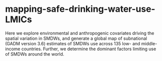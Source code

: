 # mapping-safe-drinking-water-use-LMICs
Here we explore environmental and anthropogenic covariates driving the spatial variation in SMDWs, and generate a global map of subnational (GADM version 3.6) estimates of SMDWs use across 135 low- and middle-income countries. Further, we determine the dominant factors limiting use of SMDWs around the world. 
